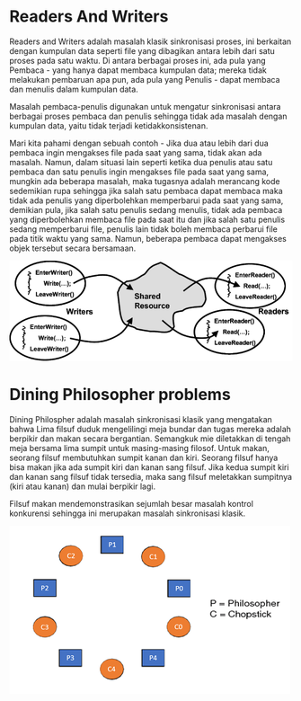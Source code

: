 # Readers And Writers
Readers and Writers adalah masalah klasik sinkronisasi proses, ini berkaitan dengan kumpulan data seperti file yang dibagikan antara lebih dari satu proses pada satu waktu. Di antara berbagai proses ini, ada pula yang Pembaca - yang hanya dapat membaca kumpulan data; mereka tidak melakukan pembaruan apa pun, ada pula yang Penulis - dapat membaca dan menulis dalam kumpulan data.

Masalah pembaca-penulis digunakan untuk mengatur sinkronisasi antara berbagai proses pembaca dan penulis sehingga tidak ada masalah dengan kumpulan data, yaitu tidak terjadi ketidakkonsistenan.

Mari kita pahami dengan sebuah contoh - Jika dua atau lebih dari dua pembaca ingin mengakses file pada saat yang sama, tidak akan ada masalah. Namun, dalam situasi lain seperti ketika dua penulis atau satu pembaca dan satu penulis ingin mengakses file pada saat yang sama, mungkin ada beberapa masalah, maka tugasnya adalah merancang kode sedemikian rupa sehingga jika salah satu pembaca dapat membaca maka tidak ada penulis yang diperbolehkan memperbarui pada saat yang sama, demikian pula, jika salah satu penulis sedang menulis, tidak ada pembaca yang diperbolehkan membaca file pada saat itu dan jika salah satu penulis sedang memperbarui file, penulis lain tidak boleh membaca perbarui file pada titik waktu yang sama. Namun, beberapa pembaca dapat mengakses objek tersebut secara bersamaan.

![alt text](assets/read.png)

# Dining Philosopher problems
Dining Philospher adalah masalah sinkronisasi klasik yang mengatakan bahwa Lima filsuf duduk mengelilingi meja bundar dan tugas mereka adalah berpikir dan makan secara bergantian. Semangkuk mie diletakkan di tengah meja bersama lima sumpit untuk masing-masing filosof. Untuk makan, seorang filsuf membutuhkan sumpit kanan dan kiri. Seorang filsuf hanya bisa makan jika ada sumpit kiri dan kanan sang filsuf. Jika kedua sumpit kiri dan kanan sang filsuf tidak tersedia, maka sang filsuf meletakkan sumpitnya (kiri atau kanan) dan mulai berpikir lagi.

Filsuf makan mendemonstrasikan sejumlah besar masalah kontrol konkurensi sehingga ini merupakan masalah sinkronisasi klasik.

![alt text](assets/din.png)
